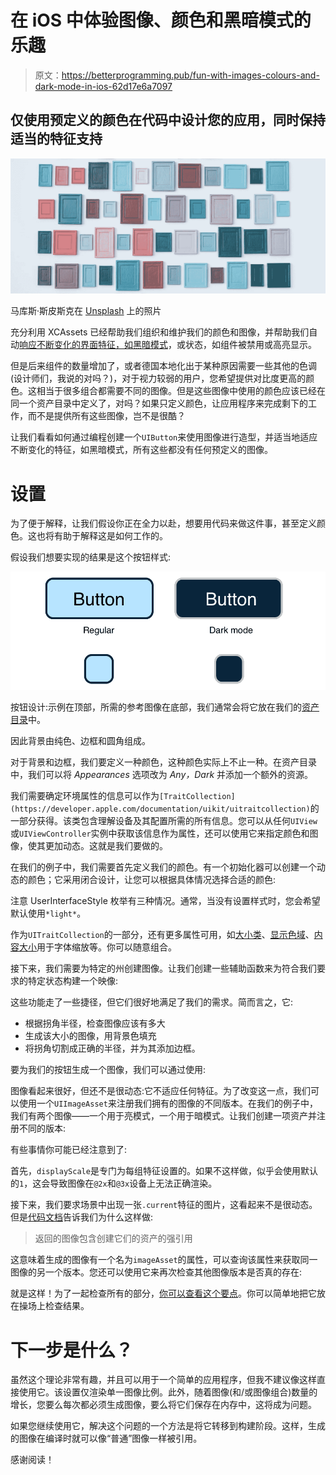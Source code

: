 # 在 iOS 中体验图像、颜色和黑暗模式的乐趣

> 原文：<https://betterprogramming.pub/fun-with-images-colours-and-dark-mode-in-ios-62d17e6a7097>

## 仅使用预定义的颜色在代码中设计您的应用，同时保持适当的特征支持

![](img/2336c7367a77c9dd942f4fd4cbc14187.png)

马库斯·斯皮斯克在 [Unsplash](https://unsplash.com/s/photos/colourful-design?utm_source=unsplash&utm_medium=referral&utm_content=creditCopyText) 上的照片

充分利用 XCAssets 已经帮助我们组织和维护我们的颜色和图像，并帮助我们自动[响应不断变化的界面特征，如黑暗模式](https://medium.com/@krmblr/ios-make-styling-your-buttons-easier-36106931689c)，或状态，如组件被禁用或高亮显示。

但是后来组件的数量增加了，或者德国本地化出于某种原因需要一些其他的色调(设计师们，我说的对吗？)，对于视力较弱的用户，您希望提供对比度更高的颜色。这相当于很多组合都需要不同的图像。但是这些图像中使用的颜色应该已经在同一个资产目录中定义了，对吗？如果只定义颜色，让应用程序来完成剩下的工作，而不是提供所有这些图像，岂不是很酷？

让我们看看如何通过编程创建一个`UIButton`来使用图像进行造型，并适当地适应不断变化的特征，如黑暗模式，所有这些都没有任何预定义的图像。

# 设置

为了便于解释，让我们假设你正在全力以赴，想要用代码来做这件事，甚至定义颜色。这也将有助于解释这是如何工作的。

假设我们想要实现的结果是这个按钮样式:

![](img/664cce9dd738e5a1445856301feaab28.png)

按钮设计:示例在顶部，所需的参考图像在底部，我们通常会将它放在我们的[资产目录](https://medium.com/better-programming/ios-make-styling-your-buttons-easier-36106931689c)中。

因此背景由纯色、边框和圆角组成。

对于背景和边框，我们要定义一种颜色，这种颜色实际上不止一种。在资产目录中，我们可以将 *Appearances* 选项改为 *Any，Dark* 并添加一个额外的资源。

我们需要确定环境属性的信息可以作为`[TraitCollection](https://developer.apple.com/documentation/uikit/uitraitcollection)`的一部分获得。该类包含理解设备及其配置所需的所有信息。您可以从任何`UIView`或`UIViewController`实例中获取该信息作为属性，还可以使用它来指定颜色和图像，使其更加动态。这就是我们要做的。

在我们的例子中，我们需要首先定义我们的颜色。有一个初始化器可以创建一个动态的颜色；它采用闭合设计，让您可以根据具体情况选择合适的颜色:

注意 UserInterfaceStyle 枚举有三种情况。通常，当没有设置样式时，您会希望默认使用`*light*`。

作为`UITraitCollection`的一部分，还有更多属性可用，如[大小类](https://developer.apple.com/documentation/uikit/uiuserinterfacesizeclass)、[显示色域](https://developer.apple.com/documentation/uikit/uidisplaygamut)、[内容大小](https://developer.apple.com/documentation/uikit/uicontentsizecategory)用于字体缩放等。你可以随意组合。

接下来，我们需要为特定的州创建图像。让我们创建一些辅助函数来为符合我们要求的特定状态构建一个映像:

这些功能走了一些捷径，但它们很好地满足了我们的需求。简而言之，它:

*   根据拐角半径，检查图像应该有多大
*   生成该大小的图像，用背景色填充
*   将拐角切割成正确的半径，并为其添加边框。

要为我们的按钮生成一个图像，我们可以通过使用:

图像看起来很好，但还不是很动态:它不适应任何特征。为了改变这一点，我们可以使用一个`UIImageAsset`来注册我们拥有的图像的不同版本。在我们的例子中，我们有两个图像——一个用于亮模式，一个用于暗模式。让我们创建一项资产并注册不同的版本:

有些事情你可能已经注意到了:

首先，`displayScale`是专门为每组特征设置的。如果不这样做，似乎会使用默认的`1`，这会导致图像在`@2x`和`@3x`设备上无法正确渲染。

接下来，我们要求场景中出现一张`.current`特征的图片，这看起来不是很动态。但是[代码文档](https://github.com/theos/sdks/blob/master/iPhoneOS11.2.sdk/System/Library/Frameworks/UIKit.framework/Headers/UIImageAsset.h)告诉我们为什么这样做:

> 返回的图像包含创建它们的资产的强引用

这意味着生成的图像有一个名为`imageAsset`的属性，可以查询该属性来获取同一图像的另一个版本。您还可以使用它来再次检查其他图像版本是否真的存在:

就是这样！为了一起检查所有的部分，[你可以查看这个要点](https://gist.github.com/kevinrmblr/8ba52d10093252c66a75360f68d61068)。你可以简单地把它放在操场上检查结果。

# 下一步是什么？

虽然这个理论非常有趣，并且可以用于一个简单的应用程序，但我不建议像这样直接使用它。该设置仅渲染单一图像比例。此外，随着图像(和/或图像组合)数量的增长，您要么每次都必须生成图像，要么将它们保存在内存中，这将成为问题。

如果您继续使用它，解决这个问题的一个方法是将它转移到构建阶段。这样，生成的图像在编译时就可以像“普通”图像一样被引用。

感谢阅读！